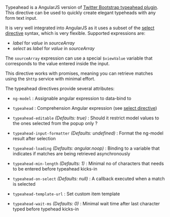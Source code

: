 Typeahead is a AngularJS version of [Twitter Bootstrap typeahead plugin](http://twitter.github.com/bootstrap/javascript.html#typeahead).
This directive can be used to quickly create elegant typeheads with any form text input.

It is very well integrated into AngularJS as it uses a subset of the
[select directive](http://docs.angularjs.org/api/ng.directive:select) syntax, which is very flexible. Supported expressions are:

* _label_ for _value_ in _sourceArray_
* _select_ as _label_ for _value_ in _sourceArray_

The `sourceArray` expression can use a special `$viewValue` variable that corresponds to the value entered inside the input.

This directive works with promises, meaning you can retrieve matches using the `$http` service with minimal effort.

The typeahead directives provide several attributes:

* `ng-model` <i class="icon-eye-open"></i>
   :
   Assignable angular expression to data-bind to

* `typeahead` <i class="icon-eye-open"></i>
   :
   Comprehension Angular expression (see [select directive](http://docs.angularjs.org/api/ng.directive:select))

* `typeahead-editable` <i class="icon-eye-open"></i>
   _(Defaults: true)_ :
   Should it restrict model values to the ones selected from the popup only ?

* `typeahead-input-formatter` <i class="icon-eye-open"></i>
   _(Defaults: undefined)_ :
   Format the ng-model result after selection

* `typeahead-loading` <i class="icon-eye-open"></i>
   _(Defaults: angular.noop)_ :
   Binding to a variable that indicates if matches are being retrieved asynchronously

* `typeahead-min-length` <i class="icon-eye-open"></i>
   _(Defaults: 1)_ :
   Minimal no of characters that needs to be entered before typeahead kicks-in

* `typeahead-on-select` <i class="icon-eye-open"></i>
   _(Defaults: null)_ :
   A callback executed when a match is selected

* `typeahead-template-url` <i class="icon-eye-open"></i>
   :
   Set custom item template

* `typeahead-wait-ms` <i class="icon-eye-open"></i>
   _(Defaults: 0)_ :
   Minimal wait time after last character typed before typehead kicks-in
